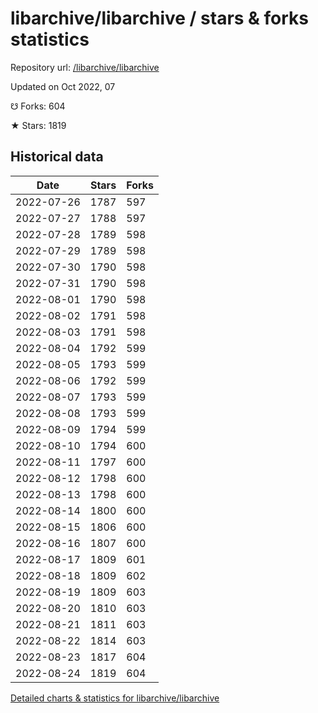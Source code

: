 # libarchive/libarchive / stars & forks statistics

Repository url: [/libarchive/libarchive](https://github.com/libarchive/libarchive)

Updated on Oct 2022, 07

☋ Forks: 604

★ Stars: 1819

## Historical data
| Date | Stars | Forks |
|------|-------|-------|
| 2022-07-26 | 1787 | 597 | 
| 2022-07-27 | 1788 | 597 | 
| 2022-07-28 | 1789 | 598 | 
| 2022-07-29 | 1789 | 598 | 
| 2022-07-30 | 1790 | 598 | 
| 2022-07-31 | 1790 | 598 | 
| 2022-08-01 | 1790 | 598 | 
| 2022-08-02 | 1791 | 598 | 
| 2022-08-03 | 1791 | 598 | 
| 2022-08-04 | 1792 | 599 | 
| 2022-08-05 | 1793 | 599 | 
| 2022-08-06 | 1792 | 599 | 
| 2022-08-07 | 1793 | 599 | 
| 2022-08-08 | 1793 | 599 | 
| 2022-08-09 | 1794 | 599 | 
| 2022-08-10 | 1794 | 600 | 
| 2022-08-11 | 1797 | 600 | 
| 2022-08-12 | 1798 | 600 | 
| 2022-08-13 | 1798 | 600 | 
| 2022-08-14 | 1800 | 600 | 
| 2022-08-15 | 1806 | 600 | 
| 2022-08-16 | 1807 | 600 | 
| 2022-08-17 | 1809 | 601 | 
| 2022-08-18 | 1809 | 602 | 
| 2022-08-19 | 1809 | 603 | 
| 2022-08-20 | 1810 | 603 | 
| 2022-08-21 | 1811 | 603 | 
| 2022-08-22 | 1814 | 603 | 
| 2022-08-23 | 1817 | 604 | 
| 2022-08-24 | 1819 | 604 | 


[Detailed charts & statistics for libarchive/libarchive](https://reviewgithub.com/rep/libarchive/libarchive)
